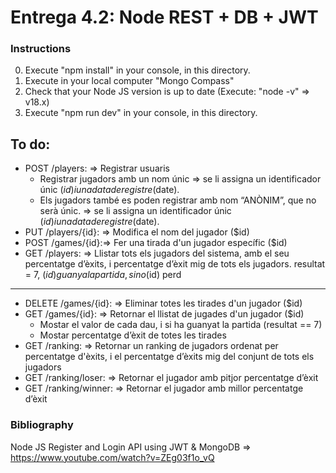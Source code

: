 
# Entrega 4.2: Node REST + DB + JWT

### Instructions

0. Execute "npm install" in your console, in this directory.
1. Execute in your local computer "Mongo Compass"
2. Check that your  Node JS version is up to date (Execute: "node -v" => v18.x)
3. Execute "npm run dev" in your console, in this directory.

## To do:

- POST /players: => Registrar usuaris
  - Registrar jugadors amb un nom únic => se li assigna un identificador únic ($id) i una data de registre ($date).
  -  Els jugadors també es poden registrar amb nom “ANÒNIM”, que no serà únic.  => se li assigna un identificador únic ($id) i una data de registre ($date).
- PUT /players/{id}: => Modifica el nom del jugador ($id)
- POST /games/{id}:=> Fer una tirada d'un jugador específic ($id)
- GET /players: => Llistar tots els jugadors del sistema, amb el seu percentatge d’èxits, i percentatge d’èxit mig de tots els jugadors. resultat = 7, ($id) guanya la partida, si no ($id) perd

_____ 
- DELETE /games/{id}: => Eliminar totes les tirades d'un jugador ($id)
- GET /games/{id}: => Retornar el llistat de jugades d'un jugador ($id)
  - Mostar el valor de cada dau, i si ha guanyat la partida (resultat == 7)
  - Mostar percentatge d’èxit de totes les tirades 
- GET /ranking: => Retornar un ranking de jugadors ordenat per percentatge d'èxits, i el percentatge d’èxits mig del conjunt de tots els jugadors
- GET /ranking/loser: => Retornar el jugador amb pitjor percentatge d’èxit
- GET /ranking/winner: => Retornar el jugador amb millor percentatge d’èxit

### Bibliography

Node JS Register and Login API using JWT & MongoDB => 
https://www.youtube.com/watch?v=ZEg03f1o_vQ